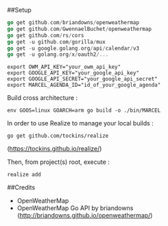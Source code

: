 ##Setup
```go
go get github.com/briandowns/openweathermap
go get github.com/GwennaelBuchet/openweathermap
go get github.com/rs/cors
go get -u github.com/gorilla/mux
go get -u google.golang.org/api/calendar/v3
go get -u golang.org/x/oauth2/...
```

```shell
export OWM_API_KEY="your_owm_api_key"
export GOOGLE_API_KEY="your_google_api_key"
export GOOGLE_API_SECRET="your_google_api_secret"
export MARCEL_AGENDA_ID="id_of_your_google_agenda"
```

Build cross architecture :
``` shell
env GOOS=linux GOARCH=arm go build -o ./bin/MARCEL
```

In order to use Realize to manage your local builds :
```shell
go get github.com/tockins/realize
```
(https://tockins.github.io/realize/)

Then, from project(s) root, execute :
```shell
realize add
```



##Credits
 - OpenWeatherMap
 - OpenWeatherMap Go API by briandowns (http://briandowns.github.io/openweathermap/)